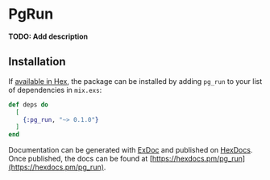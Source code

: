 # PgRun

**TODO: Add description**

## Installation

If [available in Hex](https://hex.pm/docs/publish), the package can be installed
by adding `pg_run` to your list of dependencies in `mix.exs`:

```elixir
def deps do
  [
    {:pg_run, "~> 0.1.0"}
  ]
end
```

Documentation can be generated with [ExDoc](https://github.com/elixir-lang/ex_doc)
and published on [HexDocs](https://hexdocs.pm). Once published, the docs can
be found at [https://hexdocs.pm/pg_run](https://hexdocs.pm/pg_run).

